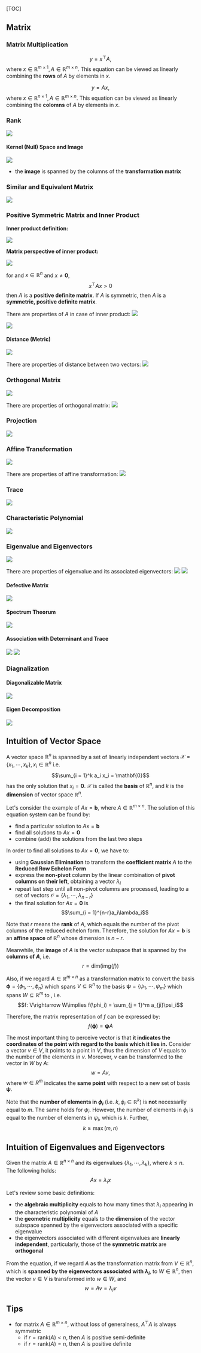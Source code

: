 [TOC]

## Matrix
### Matrix Multiplication
$$y = x^\top A, $$ where $x\in \mathbb{R}^{m\times 1}, A\in \mathbb{R}^{m\times n}$. This equation can be viewed as linearly combining the **rows** of $A$ by elements in $x$.

$$y = Ax, $$ where $x\in \mathbb{R}^{n\times 1}, A\in \mathbb{R}^{m\times n}$. This equation can be viewed as linearly combining the **colomns** of $A$ by elements in $x$.

### Rank
![](../../Resources/mml/rank.png)

#### Kernel (Null) Space and Image
![](../../Resources/mml/kernel%20and%20image.png)

- the **image** is spanned by the columns of the **transformation matrix**

### Similar and Equivalent Matrix
![](../../Resources/mml/similar%20matrix.png)

### Positive Symmetric Matrix and Inner Product

**Inner product definition:**

![](../../Resources/mml/inner%20product%20def.png)

**Matrix perspective of inner product:**

![](../../Resources/mml/inner%20product.png)

for and $x\in \mathbb{R}^n$ and $x\ne \mathbf{0}$, $$x^\top A x>0$$
then $A$ is a **positive definite matrix**. If $A$ is symmetric, then $A$ is a **symmetric, positive definite matrix**.

There are properties of $A$ in case of inner product:
![](../../Resources/mml/property%20of%20inner%20product.png)


![](../../Resources/mml/positive%20semidefinite%20matrix.png)
#### Distance (Metric)

![](../../Resources/mml/distance%20definition.png)

There are properties of distance between two vectors:
![](../../Resources/mml/property%20of%20distance.png)

### Orthogonal Matrix
![](../../Resources/mml/orthoganal%20matrix.png)

There are properties of orthogonal matrix:
![](../../Resources/mml/property%20of%20orthogonal%20matrix.png)

### Projection
![](../../Resources/mml/projection.png)
### Affine Transformation
![](../../Resources/mml/hyperplane.png)

There are properties of affine transformation:
![](../../Resources/mml/property%20of%20hyperplane.png)

### Trace
![](../../Resources/mml/trace.png)

### Characteristic Polynomial
![](../../Resources/mml/polynomial.png)

### Eigenvalue and Eigenvectors
![](../../Resources/mml/eigenvalue.png)

There are properties of eigenvalue and its associated eigenvectors:
![](../../Resources/mml/property%20of%20eigenvalue.png)
![](../../Resources/mml/geometric%20multiplicity.png)

#### Defective Matrix
![](../../Resources/mml/defective.png)

#### Spectrum Theorum
![](../../Resources/mml/spectral%20theorem.png)

#### Association with Determinant and Trace
![](../../Resources/mml/property%20of%20eigenvalue%203.png)
![](../../Resources/mml/property%20of%20eigenvalue%202.png)

### Diagnalization
#### Diagonalizable Matrix
![](../../Resources/mml/diagnalizable.png)

#### Eigen Decomposition
![](../../Resources/mml/eigendecomposition.png)

## Intuition of Vector Space
A vector space $\mathbb{R}^n$ is spanned by a set of linearly independent vectors $\mathcal{X} = \{x_1,\cdots,x_k\}, x_i\in \mathbb{R}^n$ i.e. $$\sum_{i = 1}^k a_i x_i = \mathbf{0}$$ has the only solution that $x_i = \mathbf{0}$. $\mathcal{X}$ is called the **basis** of $\mathbb{R}^n$, and $k$ is the **dimension** of vector space $\mathbb{R}^n$.

Let's consider the example of $Ax = \mathbf{b}$, where $A\in \mathbb{R}^{m\times n}$. The solution of this equation system can be found by:
- find a particular solution to $Ax = \mathbf{b}$
- find all solutions to $Ax = \mathbf{0}$
- combine (add) the solutions from the last two steps

In order to find all solutions to $Ax = \mathbf{0}$, we have to:
- using **Gaussian Elimination** to transform the **coefficient matrix** $A$ to the **Reduced Row Echelon Form**
- express the **non-pivot** column by the linear combination of **pivot columns on their left**, obtaining a vector $\lambda_i$
- repeat last step until all non-pivot columns are processed, leading to a set of vectors $\mathcal{O} = \{\lambda_1, \cdots, \lambda_{n-r}\}$
- the final solution for $Ax = \mathbf{0}$ is $$\sum_{i = 1}^{n-r}a_i\lambda_i$$

Note that $r$ means the **rank** of $A$, which equals the number of the pivot columns of the reduced echelon form. Therefore, the solution for $Ax = \mathbf{b}$ is an **affine space** of $\mathbb{R}^n$ whose dimension is $n-r$.

Meanwhile, the **image** of $A$ is the vector subspace that is spanned by the **columns of $A$**, i.e. $$r = \mathsf{dim}(\mathsf{img}(f))$$

Also, if we regard $A\in \mathbb{R}^{m\times n}$ as a transformation matrix to convert the basis $\boldsymbol{\phi} = \{\phi_1,\cdots, \phi_n\}$ which spans $V\subseteq \mathbb{R}^n$ to the basis $\boldsymbol{\psi} = \{\psi_1,\cdots, \psi_m\}$ which spans $W\subseteq \mathbb{R}^m$ to , i.e.
$$f: V\rightarrow W\implies f(\phi_i) = \sum_{j = 1}^m a_{ji}\psi_i$$

Therefore, the matrix representation of $f$ can be expressed by:
$$f(\boldsymbol{\phi}) = \boldsymbol{\psi} A$$

The most important thing to perceive vector is that **it indicates the coordinates of the point with regard to the basis which it lies in.** Consider a vector $v\in V$, it points to a point in $V$, thus the dimension of $V$ equals to the number of the elements in $v$. Moreover, $v$ can be transformed to the vector in $W$ by $A$:
$$w = Av,$$ where $w\in R^{m}$ indicates the **same point** with respect to a new set of basis $\boldsymbol{\psi}$.

Note that the **number of elements in $\phi_i$** (i.e. $k, \phi_i \in \mathbb{R}^k$) is **not** necessarily equal to $m$. The same holds for $\psi_i$. However, the number of elements in $\phi_i$ is equal to the number of elements in $\psi_i$, which is $k$. Further, $$k \ge \max(m,n)$$

## Intuition of Eigenvalues and Eigenvectors

Given the matrix $A\in \mathbb{R}^{n\times n}$ and its eigenvalues $\{\lambda_1, \cdots, \lambda_k\}$, where $k\le n$. The following holds: $$Ax = \lambda_i x$$

Let's review some basic definitions:
- the **algebraic multiplicity** equals to how many times that $\lambda_i$ appearing in the characteristic polynomial of $A$
- the **geometric multiplicity** equals to the **dimension** of the vector subspace spanned by the eigenvectors associated with a specific eigenvalue
- the eigenvectors associated with different eigenvalues are **linearly independent**, particularly, those of the **symmetric matrix** are **orthogonal**

From the equation, if we regard $A$ as the transformation matrix from $V\in \mathbb{R}^n$, which is **spanned by the eigenvectors associated with $\lambda_i$**, to $W\in \mathbb{R}^n$, then the vector $v\in V$ is transformed into $w\in W$, and $$w=Av = \lambda_i v$$

## Tips
- for matrix $A\in \mathbb{R}^{m\times n}$, without loss of generalness, $A^\top A$ is always symmetric
  - if $r = \mathsf{rank}(A) < n$, then $A$ is positive semi-definite
  - if $r = \mathsf{rank}(A) = n$, then $A$ is positive definite